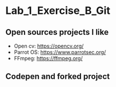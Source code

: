 # Lab_1_Exercise_B_Git

## Open sources projects I like
 - Open cv: https://opencv.org/
 - Parrot OS: https://www.parrotsec.org/
 - FFmpeg: https://ffmpeg.org/

## Codepen and forked project
